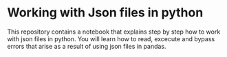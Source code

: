 # Working with Json files in python
This repository contains a notebook that explains step by step how to work with json files in python. You will learn how to read, excecute and bypass errors that arise as a result of using json files in pandas.
